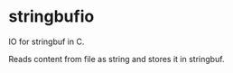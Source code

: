 stringbufio
===========

IO for stringbuf in C.

Reads content from file as string and stores it in stringbuf.
